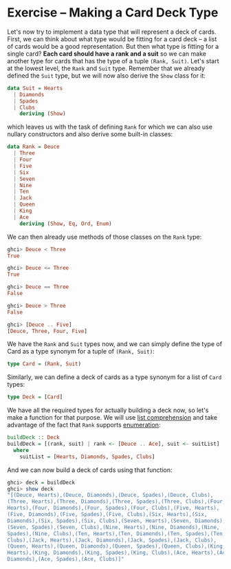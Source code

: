 # Exercise – Making a Card Deck Type

Let's now try to implement a data type that will represent a deck of cards. First, we can think about what type would be fitting for a card deck – a list of cards would be a good representation. But then what type is fitting for a single card? **Each card should have a rank and a suit** so we can make another type for cards that has the type of a tuple `(Rank, Suit)`. Let's start at the lowest level, the `Rank` and `Suit` type. Remember that we already defined the `Suit` type, but we will now also derive the `Show` class for it:

```haskell
data Suit = Hearts
  | Diamonds
  | Spades
  | Clubs
    deriving (Show)
```

which leaves us with the task of defining `Rank` for which we can also use nullary constructors and also derive some built-in classes:

```haskell
data Rank = Deuce
  | Three
  | Four
  | Five
  | Six
  | Seven
  | Nine
  | Ten
  | Jack
  | Queen
  | King
  | Ace
    deriving (Show, Eq, Ord, Enum)
```

We can then already use methods of those classes on the `Rank` type:

```haskell
ghci> Deuce < Three
True

ghci> Deuce <= Three
True

ghci> Deuce == Three
False

ghci> Deuce > Three
False

ghci> [Deuce .. Five]
[Deuce, Three, Four, Five]
```

We have the `Rank` and `Suit` types now, and we can simply define the type of Card as a type synonym for a tuple of `(Rank, Suit)`:

```haskell
type Card = (Rank, Suit)
```

Similarly, we can define a deck of cards as a type synonym for a list of `Card` types:

```haskell
type Deck = [Card]
```

We have all the required types for actually building a deck now, so let's make a function for that purpose. We will use [list comprehension](../list-comprehensions/list-comprehensions.md) and take advantage of the fact that `Rank` supports [enumeration](basic-classes/enum-enumeration-types.md):

```haskell
buildDeck :: Deck
buildDeck = [(rank, suit) | rank <- [Deuce .. Ace], suit <- suitList]
  where
    suitList = [Hearts, Diamonds, Spades, Clubs]
```

And we can now build a deck of cards using that function:

```haskell
ghci> deck = buildDeck
ghci> show deck
"[(Deuce, Hearts),(Deuce, Diamonds),(Deuce, Spades),(Deuce, Clubs),
(Three, Hearts),(Three, Diamonds),(Three, Spades),(Three, Clubs),(Four, 
Hearts),(Four, Diamonds),(Four, Spades),(Four, Clubs),(Five, Hearts),
(Five, Diamonds),(Five, Spades),(Five, Clubs),(Six, Hearts),(Six, 
Diamonds),(Six, Spades),(Six, Clubs),(Seven, Hearts),(Seven, Diamonds),
(Seven, Spades),(Seven, Clubs),(Nine, Hearts),(Nine, Diamonds),(Nine, 
Spades),(Nine, Clubs),(Ten, Hearts),(Ten, Diamonds),(Ten, Spades),(Ten, 
Clubs),(Jack, Hearts),(Jack, Diamonds),(Jack, Spades),(Jack, Clubs),
(Queen, Hearts),(Queen, Diamonds),(Queen, Spades),(Queen, Clubs),(King, 
Hearts),(King, Diamonds),(King, Spades),(King, Clubs),(Ace, Hearts),(Ace,
Diamonds),(Ace, Spades),(Ace, Clubs)]"
```

